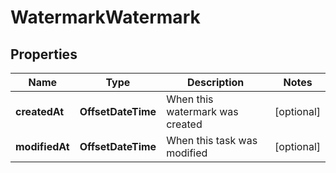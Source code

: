 

# WatermarkWatermark


## Properties

| Name | Type | Description | Notes |
|------------ | ------------- | ------------- | -------------|
|**createdAt** | **OffsetDateTime** | When this watermark was created |  [optional] |
|**modifiedAt** | **OffsetDateTime** | When this task was modified |  [optional] |



